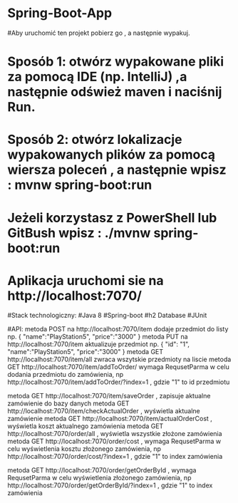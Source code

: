 # Spring-Boot-App
#Aby uruchomić ten projekt pobierz go , a następnie wypakuj.
# Sposób 1: otwórz wypakowane pliki za pomocą  IDE (np. IntelliJ) ,a następnie odśwież maven i naciśnij Run.
# Sposób 2: otwórz lokalizacje wypakowanych plików za pomocą wiersza poleceń , a następnie wpisz : mvnw spring-boot:run
# Jeżeli korzystasz z PowerShell lub GitBush wpisz : ./mvnw spring-boot:run
# Aplikacja uruchomi sie na http://localhost:7070/

#Stack technologiczny:
#Java 8
#Spring-boot
#h2 Database
#JUnit

#API:
 metoda POST na http://localhost:7070/item    dodaje przedmiot do listy np.
 {
   "name":"PlayStation5",
   "price":"3000"
}
metoda PUT na http://localhost:7070/item    aktualizuje  przedmiot np.
 {
   "id": "1",
   "name":"PlayStation5",
   "price":"3000"
}
metoda GET http://localhost:7070/item/all zwraca wszytskie przedmioty na liscie
metoda GET http://localhost:7070/item/addToOrder/   wymaga RequsetParma w celu dodania przedmiotu do zamówienia, np
http://localhost:7070/item/addToOrder/?index=1 , gdzie "1" to id przedmiotu

metoda GET http://localhost:7070/item/saveOrder  , zapisuje aktualne zamówienie do bazy danych
metoda GET http://localhost:7070/item/checkActualOrder   , wyświetla aktualne zamówienie
metoda GET http://localhost:7070/item/actualOrderCost  , wyświetla koszt aktualnego zamówienia
metoda GET http://localhost:7070/order/all  , wyświetla wszystkie złożone zamówienia
metoda GET http://localhost:7070/order/cost   , wymaga RequsetParma w celu wyświetlenia kosztu złożonego zamówienia, np
http://localhost:7070/order/cost/?index=1 , gdzie "1" to index zamówienia

metoda GET http://localhost:7070/order/getOrderById  , wymaga RequsetParma w celu wyświetlenia złożonego zamówienia, np
http://localhost:7070/order/getOrderById/?index=1 , gdzie "1" to index zamówienia
